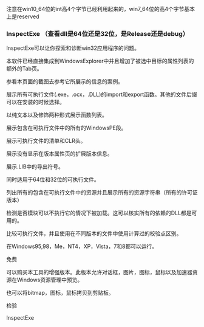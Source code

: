
注意在win10_64位的int高4个字节已经利用起来的，win7_64位的高4个字节基本上是reserved

### InspectExe （查看dll是64位还是32位，是Release还是debug）

InspectExe可以让你探索和诊断win32应用程序的问题。

本软件已经直接集成到WindowsExplorer中并且增加了被选中目标的属性列表的额外的Tab页。

参看本页面的截图去参考它所展示的信息的案例。

展示所有可执行文件(.exe，.ocx，.DLL)的import和export函数。其他的文件后缀可以在安装的时候选择。

以纯文本以及修饰两种形式展示函数列表。

展示包含在可执行文件中的所有的WindowsPE段。

展示可执行文件的清单和CLR头。

展示没有显示在版本属性页的扩展版本信息。

展示.LIB中的导出符号。

同时适用于64位和32位的可执行文件。

列出所有的包含在可执行文件中的资源并且展示所有的资源字符串（所有的许可证版本）

检测是否模块可以不执行它的情况下被加载。这可以核实所有的依赖的DLL都是可用的。

比较可执行文件，并且使用在不同版本的文件中使用计算过的校验点区别。

在Windows95,98，Me，NT4，XP，Vista，7和8都可以运行。

免费

可以购买本工具的增强版本。此版本允许对话框，图片，图标，鼠标以及加速器资源在Windows资源管理中预览。

也可以将bitmap，图标，鼠标拷贝到剪贴板。

检验

InspectExe








